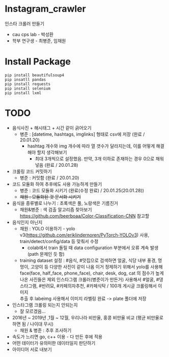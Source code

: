 # Instagram_crawler

인스타 크롤러 만들기

  - cau cps lab - 박성환
  - 학부 연구생 - 최병준, 임채원

# Install Package

```
pip install beautifulsoup4
pip insatll pandas
pip install requests
pip install selenium
pip install lxml
```

# TODO

  - 음식사진 + 해시태그 + 시간 같이 긁어오기
      - 병준 : [datetime, hashtags, imglinks] 형태로 csv에 저장 (완료 / 20.01.20)
          - hashtag 개수와 img 개수에 따라 열 갯수가 달라지는데, 이를 어떻게 해결해야 할지 생각해보기
            - 최대 3개씩으로 설정했음. 만약, 3개 이하로 존재하는 경우 0으로 채워넣음 (완료 / 20.01.28)
  - 크롤링 코드 커밋하기
      - 병준 : 커밋함 (완료 / 20.01.20)
  - 코드 모듈화 하여 추후에도 사용 가능하게 만들기
      - 병준 : 코드 모듈화 시키기 (완료(수정 완료) / 20.01.25(20.01.28))
      - ~~채원 : 모듈화된 것 문서화 시키기~~
  - 음식을 종류별로 나누기 : 초록색은 풀, 노랑색은 기름진거
    - 채원&병준 : 색 검출 알고리즘 찾아보기
    https://github.com/beerboaa/Color-Classification-CNN 참고할 
  - 음식인지 아닌지
      - 채원 : YOLO 이용하기 - yolo v3(https://github.com/eriklindernoren/PyTorch-YOLOv3) 사용, train/detect/config/data 등 맞춰서 수정
        - colab에서 train 돌릴 때 data configuration 부분에서 오류 계속 발생(path 문제인 듯 함)
       - training dataset 설정 : #음식, #맛집으로 검색하면 얼굴, 식당 내부 풍경, 멍멍이, 고양이 등 다양한 사진이 같이 나옴
       이거 정제하기 위해서 yolo를 사용해 face(face, half_face, phone_face), chair, desk, dog, cat 의 점수가 높게 나온 사진들은 제외 
       인스타그램 크롤러(병준이가 만든거) 사용해서 #얼굴, #댕스타그램, #반려묘, #카페의자추천, #카페식탁 / 100개 게시글 크롤링해서 이미지   
       추출 후 labeimg 사용해서 이미지 라벨링 완료 -> plate 폴더에 저장 
  - 인스타그램 크롤링 되는지 안되는지
      - 잘 모르겠음...
  - 2016년 ~ 2019년 ,1월 ~ 12월, 우리나라 비만율, 홍콩 비만율 비교 (평균 비만율로 하면 됨 / 나이대 무시)
      - 채원 & 병준 : 추후 조사하기
  - 속도가 느리면 go, c++ 이용
        - 다 만든 후에 적용
  - 어떤 데이터가 유의미한 데이터일지 판단하기
  - 아이디어 서로 내보기

